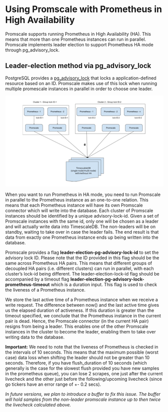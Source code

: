 # Using Promscale with Prometheus in High Availability

Promscale supports running Prometheus in High Availability (HA). This means that more than one Prometheus instances can run in parallel. Promscale implements leader election to support Prometheus HA mode through pg_advisory_lock.

## Leader-election method via pg_advisory_lock

PostgreSQL provides a [pg_advisory_lock](https://www.postgresql.org/docs/current/explicit-locking.html#ADVISORY-LOCKS) that locks a application-defined resource based on an ID. Promscale makes use of this lock when running multiple promescale instances in parallel in order to choose one leader.

![Promscale architecture for Prometheus in HA](https://github.com/Harkishen-Singh/promscale/blob/docs_HA_promscale/docs/assets/promscale-HA-arch.png?raw=true)

When you want to run Prometheus in HA mode, you need to run Promscale in parallel to the Prometheus instance as an one-to-one relation. This means that each Prometheus instance will have its own Promscale connector which will write into the database. Each cluster of Promscale instances should be identified by a unique advisory-lock-id. Given a set of Promscale instances with the same id, only one will be chosen  as a leader and will actually write data into TimescaleDB. The non-leaders will be on standby, waiting to take over in case the leader fails. The end result is that data from exactly one Prometheus instance ends up being written into the database.

Promscale provides a flag **leader-election-pg-advisory-lock-id** to set the advisory lock ID. Please note that the ID provided in this flag should be the same across Prometheus HA pairs. This means that different groups of decoupled HA pairs (i.e. different clusters) can run in parallel, with each cluster’s lock-id being different. The leader-election-lock-id flag should be accompanied by a timeout flag **leader-election-pg-advisory-lock-prometheus-timeout** which is a duration input. This flag is used to check the liveness of a Prometheus instance.

We store the last active time of a Prometheus instance when we receive a write request. The difference between now() and the last active time gives us the elapsed duration of activeness. If this duration is greater than the timeout specified, we conclude that the Prometheus instance in the current pair is dead. Hence, the Promscale connector (in the current HA pair) resigns from being a leader. This enables one of the other Promscale instances in the cluster to become the leader, enabling them to take over writing data to the database.

**Important:** We need to note that the liveness of Prometheus is checked in the intervals of 10 seconds. This means that the maximum possible (worst case) data loss when shifting the leader should not be greater than 10 seconds. Therefore, if you have flush_duration of 10 seconds (which generally is the case for the slowest flush provided you have new samples in the prometheus queue), you can lose 2 scrapes, one just after the current livecheck and the other just before the following/upcoming livecheck (since go tickers have an error range of +- 0.2 secs).

_In future versions, we plan to introduce a buffer to fix this issue. The buffer will hold samples from the non-leader promscale instance up to then twice the livecheck calculated above._

